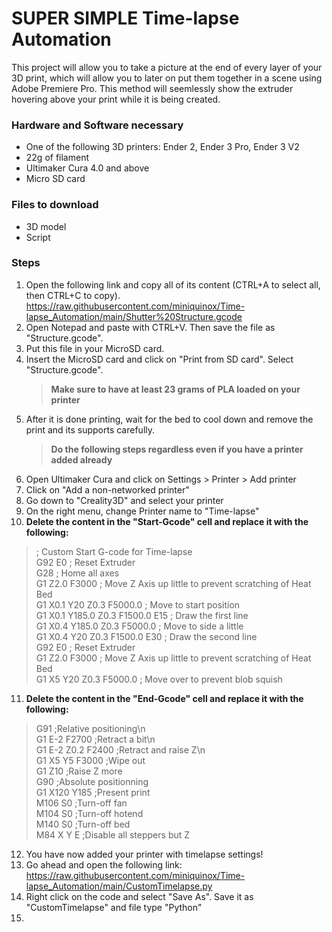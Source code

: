 # SUPER SIMPLE Time-lapse Automation

This project will allow you to take a picture at the end of every layer of your 3D print,
which will allow you to later on put them together in a scene using Adobe Premiere Pro.
This method will seemlessly show the extruder hovering above your print while it is being 
created. 

### Hardware and Software necessary

- One of the following 3D printers: Ender 2, Ender 3 Pro, Ender 3 V2
- 22g of filament
- Ultimaker Cura 4.0 and above
- Micro SD card

### Files to download

- 3D model
- Script

### Steps

1. Open the following link and copy all of its content (CTRL+A to select all, then CTRL+C to copy).  
      https://raw.githubusercontent.com/miniquinox/Time-lapse_Automation/main/Shutter%20Structure.gcode
3. Open Notepad and paste with CTRL+V. Then save the file as "Structure.gcode".
4. Put this file in your MicroSD card.
5. Insert the MicroSD card and click on "Print from SD card". Select "Structure.gcode".  
      > **Make sure to have at least 23 grams of PLA loaded on your printer**  
5. After it is done printing, wait for the bed to cool down and remove the print and its supports carefully.  
      > **Do the following steps regardless even if you have a printer added already**  
6. Open Ultimaker Cura and click on Settings > Printer > Add printer
7. Click on "Add a non-networked printer"
8. Go down to "Creality3D" and select your printer
9. On the right menu, change Printer name to "Time-lapse"
10. **Delete the content in the "Start-Gcode" cell and replace it with the following:**
  > ; Custom Start G-code for Time-lapse  
G92 E0 ; Reset Extruder  
G28 ; Home all axes  
G1 Z2.0 F3000 ; Move Z Axis up little to prevent scratching of Heat Bed  
G1 X0.1 Y20 Z0.3 F5000.0 ; Move to start position  
G1 X0.1 Y185.0 Z0.3 F1500.0 E15 ; Draw the first line  
G1 X0.4 Y185.0 Z0.3 F5000.0 ; Move to side a little  
G1 X0.4 Y20 Z0.3 F1500.0 E30 ; Draw the second line  
G92 E0 ; Reset Extruder  
G1 Z2.0 F3000 ; Move Z Axis up little to prevent scratching of Heat Bed  
G1 X5 Y20 Z0.3 F5000.0 ; Move over to prevent blob squish  
  
11. **Delete the content in the "End-Gcode" cell and replace it with the following:**
> G91 ;Relative positioning\n  
G1 E-2 F2700 ;Retract a bit\n  
G1 E-2 Z0.2 F2400 ;Retract and raise Z\n  
G1 X5 Y5 F3000 ;Wipe out  
G1 Z10 ;Raise Z more  
G90 ;Absolute positionning  
G1 X120 Y185 ;Present print  
M106 S0 ;Turn-off fan  
M104 S0 ;Turn-off hotend  
M140 S0 ;Turn-off bed  
M84 X Y E ;Disable all steppers but Z  

12. You have now added your printer with timelapse settings!  
13. Go ahead and open the following link:  
        https://raw.githubusercontent.com/miniquinox/Time-lapse_Automation/main/CustomTimelapse.py
14. Right click on the code and select "Save As". Save it as "CustomTimelapse" and file type "Python"
15. 
